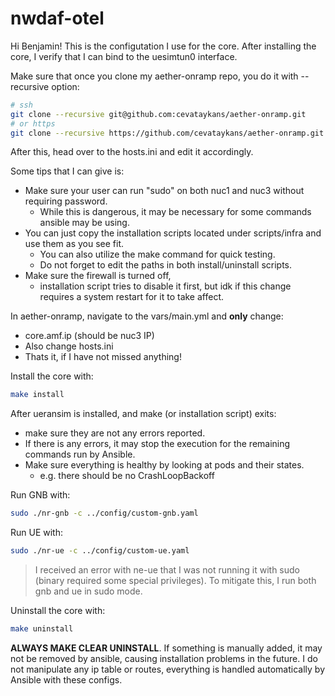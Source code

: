 # nwdaf-otel

Hi Benjamin! This is the configutation I use for the core. After installing the core, I verify that I can bind to the uesimtun0 interface.

Make sure that once you clone my aether-onramp repo, you do it with --recursive option:
```bash
# ssh
git clone --recursive git@github.com:cevataykans/aether-onramp.git
# or https
git clone --recursive https://github.com/cevataykans/aether-onramp.git
```

After this, head over to the hosts.ini and edit it accordingly.

Some tips that I can give is:
* Make sure your user can run "sudo" on both nuc1 and nuc3 without requiring password.
  * While this is dangerous, it may be necessary for some commands ansible may be using.
* You can just copy the installation scripts located under scripts/infra and use them as you see fit.
  * You can also utilize the make command for quick testing.
  * Do not forget to edit the paths in both install/uninstall scripts.
* Make sure the firewall is turned off, 
  * installation script tries to disable it first, but idk if this change requires a system restart for it to take affect.

In aether-onramp, navigate to the vars/main.yml and **only** change:
* core.amf.ip (should be nuc3 IP)
* Also change hosts.ini
* Thats it, if I have not missed anything!

Install the core with:
```bash
make install
```

After ueransim is installed, and make (or installation script) exits:
* make sure they are not any errors reported.
* If there is any errors, it may stop the execution for the remaining commands run by Ansible.
* Make sure everything is healthy by looking at pods and their states.
  * e.g. there should be no CrashLoopBackoff

Run GNB with:
```bash
sudo ./nr-gnb -c ../config/custom-gnb.yaml
```
Run UE with:
```bash
sudo ./nr-ue -c ../config/custom-ue.yaml
```

> I received an error with ne-ue that I was not running it with sudo (binary required some special privileges). 
> To mitigate this, I run both gnb and ue in sudo mode.

Uninstall the core with:
```bash
make uninstall
```

**ALWAYS MAKE CLEAR UNINSTALL**. If something is manually added, it may not be removed by ansible, causing installation problems in the future. I do not manipulate any ip table or routes, everything is handled automatically by Ansible with these configs.